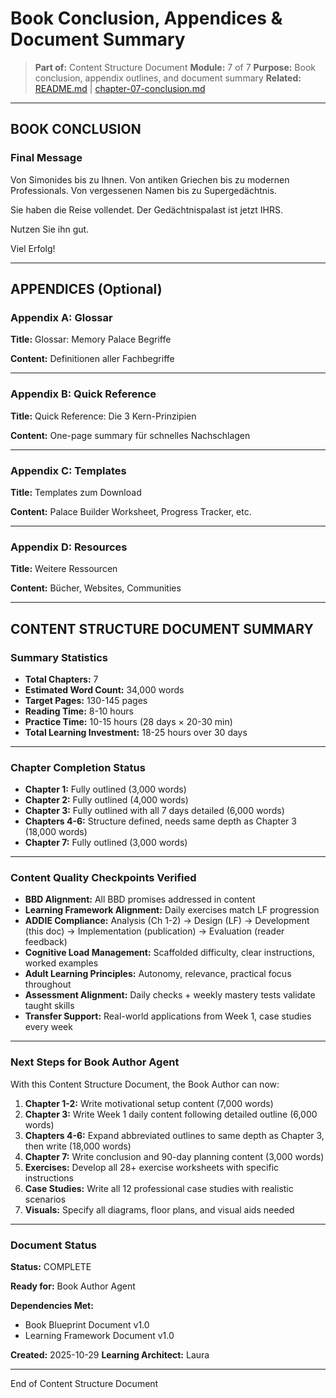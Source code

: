 # Book Conclusion, Appendices & Document Summary

> **Part of:** Content Structure Document
> **Module:** 7 of 7
> **Purpose:** Book conclusion, appendix outlines, and document summary
> **Related:** [README.md](./README.md) | [chapter-07-conclusion.md](./chapter-07-conclusion.md)

---

## BOOK CONCLUSION

### Final Message

Von Simonides bis zu Ihnen.
Von antiken Griechen bis zu modernen Professionals.
Von vergessenen Namen bis zu Supergedächtnis.

Sie haben die Reise vollendet.
Der Gedächtnispalast ist jetzt IHRS.

Nutzen Sie ihn gut.

Viel Erfolg!

---

## APPENDICES (Optional)

### Appendix A: Glossar

**Title:** Glossar: Memory Palace Begriffe

**Content:** Definitionen aller Fachbegriffe

---

### Appendix B: Quick Reference

**Title:** Quick Reference: Die 3 Kern-Prinzipien

**Content:** One-page summary für schnelles Nachschlagen

---

### Appendix C: Templates

**Title:** Templates zum Download

**Content:** Palace Builder Worksheet, Progress Tracker, etc.

---

### Appendix D: Resources

**Title:** Weitere Ressourcen

**Content:** Bücher, Websites, Communities

---

## CONTENT STRUCTURE DOCUMENT SUMMARY

### Summary Statistics

- **Total Chapters:** 7
- **Estimated Word Count:** 34,000 words
- **Target Pages:** 130-145 pages
- **Reading Time:** 8-10 hours
- **Practice Time:** 10-15 hours (28 days × 20-30 min)
- **Total Learning Investment:** 18-25 hours over 30 days

---

### Chapter Completion Status

- **Chapter 1:** Fully outlined (3,000 words)
- **Chapter 2:** Fully outlined (4,000 words)
- **Chapter 3:** Fully outlined with all 7 days detailed (6,000 words)
- **Chapters 4-6:** Structure defined, needs same depth as Chapter 3 (18,000 words)
- **Chapter 7:** Fully outlined (3,000 words)

---

### Content Quality Checkpoints Verified

- **BBD Alignment:** All BBD promises addressed in content
- **Learning Framework Alignment:** Daily exercises match LF progression
- **ADDIE Compliance:** Analysis (Ch 1-2) → Design (LF) → Development (this doc) → Implementation (publication) → Evaluation (reader feedback)
- **Cognitive Load Management:** Scaffolded difficulty, clear instructions, worked examples
- **Adult Learning Principles:** Autonomy, relevance, practical focus throughout
- **Assessment Alignment:** Daily checks + weekly mastery tests validate taught skills
- **Transfer Support:** Real-world applications from Week 1, case studies every week

---

### Next Steps for Book Author Agent

With this Content Structure Document, the Book Author can now:

1. **Chapter 1-2:** Write motivational setup content (7,000 words)
2. **Chapter 3:** Write Week 1 daily content following detailed outline (6,000 words)
3. **Chapters 4-6:** Expand abbreviated outlines to same depth as Chapter 3, then write (18,000 words)
4. **Chapter 7:** Write conclusion and 90-day planning content (3,000 words)
5. **Exercises:** Develop all 28+ exercise worksheets with specific instructions
6. **Case Studies:** Write all 12 professional case studies with realistic scenarios
7. **Visuals:** Specify all diagrams, floor plans, and visual aids needed

---

### Document Status

**Status:** COMPLETE

**Ready for:** Book Author Agent

**Dependencies Met:**
- Book Blueprint Document v1.0
- Learning Framework Document v1.0

**Created:** 2025-10-29
**Learning Architect:** Laura

---

End of Content Structure Document

